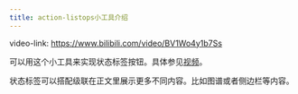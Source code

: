 ```yaml
---
title: action-listops小工具介绍
---
```


video-link: <https://www.bilibili.com/video/BV1Wo4y1b7Ss>

可以用这个小工具来实现状态标签按钮。具体参见[视频](https://www.bilibili.com/video/BV1as4y1d7eu)。

状态标签可以搭配级联在正文里展示更多不同内容。比如图谱或者侧边栏等内容。